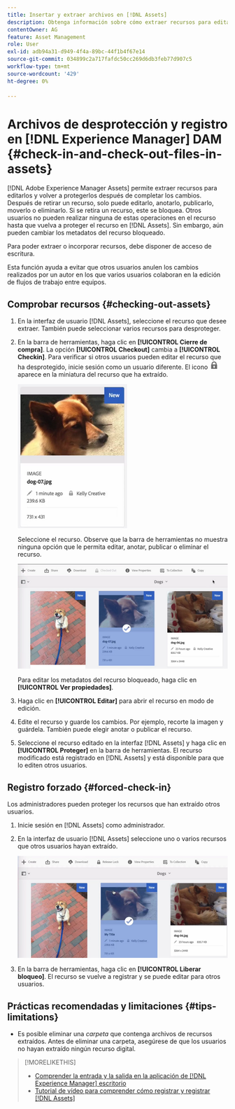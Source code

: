 ```yaml
---
title: Insertar y extraer archivos en [!DNL Assets]
description: Obtenga información sobre cómo extraer recursos para editarlos y volver a protegerlos una vez completados los cambios.
contentOwner: AG
feature: Asset Management
role: User
exl-id: adb94a31-d949-4f4a-89bc-44f1b4f67e14
source-git-commit: 034899c2a717fafdc50cc269d6db3feb77d907c5
workflow-type: tm+mt
source-wordcount: '429'
ht-degree: 0%

---
```


# Archivos de desprotección y registro en [!DNL Experience Manager] DAM {#check-in-and-check-out-files-in-assets}

[!DNL Adobe Experience Manager Assets] permite extraer recursos para editarlos y volver a protegerlos después de completar los cambios. Después de retirar un recurso, solo puede editarlo, anotarlo, publicarlo, moverlo o eliminarlo. Si se retira un recurso, este se bloquea. Otros usuarios no pueden realizar ninguna de estas operaciones en el recurso hasta que vuelva a proteger el recurso en [!DNL Assets]. Sin embargo, aún pueden cambiar los metadatos del recurso bloqueado.

Para poder extraer o incorporar recursos, debe disponer de acceso de escritura.

Esta función ayuda a evitar que otros usuarios anulen los cambios realizados por un autor en los que varios usuarios colaboran en la edición de flujos de trabajo entre equipos.

## Comprobar recursos {#checking-out-assets}

1. En la interfaz de usuario [!DNL Assets], seleccione el recurso que desee extraer. También puede seleccionar varios recursos para desproteger.

1. En la barra de herramientas, haga clic en **[!UICONTROL Cierre de compra]**. La opción **[!UICONTROL Checkout]** cambia a **[!UICONTROL Checkin]**.
Para verificar si otros usuarios pueden editar el recurso que ha desprotegido, inicie sesión como un usuario diferente. El icono ![bloqueo de cierre de compra](assets/do-not-localize/checkout_lock.png) aparece en la miniatura del recurso que ha extraído.

   ![icono de cierre de compra en la vista de tarjeta](assets/checkout-icon-card-view.png)

   Seleccione el recurso. Observe que la barra de herramientas no muestra ninguna opción que le permita editar, anotar, publicar o eliminar el recurso.

   ![chlimage_1-472](assets/checkout-asset-toolbar-options.png)

   Para editar los metadatos del recurso bloqueado, haga clic en **[!UICONTROL Ver propiedades]**.

1. Haga clic en **[!UICONTROL Editar]** para abrir el recurso en modo de edición.

1. Edite el recurso y guarde los cambios. Por ejemplo, recorte la imagen y guárdela. También puede elegir anotar o publicar el recurso.

1. Seleccione el recurso editado en la interfaz [!DNL Assets] y haga clic en **[!UICONTROL Proteger]** en la barra de herramientas. El recurso modificado está registrado en [!DNL Assets] y está disponible para que lo editen otros usuarios.

## Registro forzado {#forced-check-in}

Los administradores pueden proteger los recursos que han extraído otros usuarios.

1. Inicie sesión en [!DNL Assets] como administrador.
1. En la interfaz de usuario [!DNL Assets] seleccione uno o varios recursos que otros usuarios hayan extraído.

   ![chlimage_1-476](assets/chlimage_1-476.png)

1. En la barra de herramientas, haga clic en **[!UICONTROL Liberar bloqueo]**. El recurso se vuelve a registrar y se puede editar para otros usuarios.

## Prácticas recomendadas y limitaciones {#tips-limitations}

* Es posible eliminar una *carpeta* que contenga archivos de recursos extraídos. Antes de eliminar una carpeta, asegúrese de que los usuarios no hayan extraído ningún recurso digital.

>[!MORELIKETHIS]
>
>* [Comprender la entrada y la salida en la aplicación de  [!DNL Experience Manager] escritorio](https://experienceleague.adobe.com/docs/experience-manager-desktop-app/using/using.html#how-app-works2)
>* [Tutorial de vídeo para comprender cómo registrar y registrar [!DNL Assets]](https://experienceleague.adobe.com/docs/experience-manager-learn/assets/collaboration/check-in-and-check-out.html)


